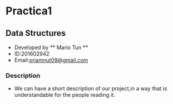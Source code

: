 # Practica1

## Data Structures

- Developed by ** Mario Tun **<br>
- ID:201602942<br>
- Email:oriamnut09@gmail.com<br>

### Description
- We can have a short description of our project,in a way that is understandable for the people reading it.
